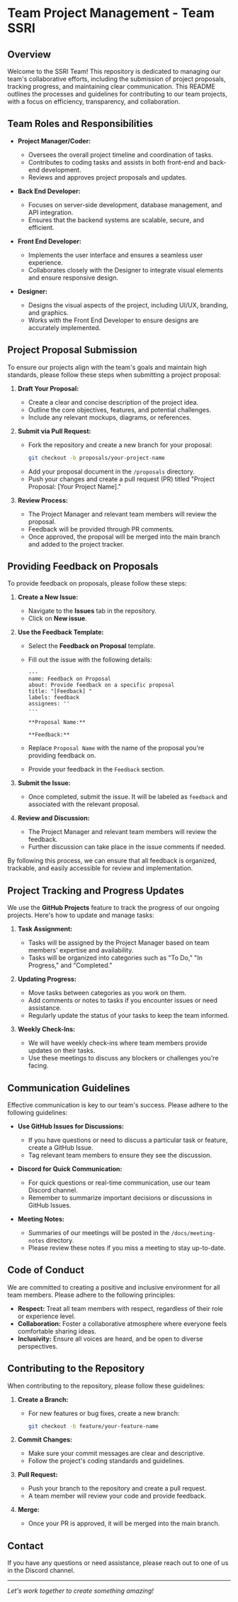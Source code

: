 # Team Project Management - Team SSRI

## Overview

Welcome to the SSRI Team! This repository is dedicated to managing our team's collaborative efforts, including the submission of project proposals, tracking progress, and maintaining clear communication. This README outlines the processes and guidelines for contributing to our team projects, with a focus on efficiency, transparency, and collaboration.

## Team Roles and Responsibilities

- **Project Manager/Coder:** 
  - Oversees the overall project timeline and coordination of tasks.
  - Contributes to coding tasks and assists in both front-end and back-end development.
  - Reviews and approves project proposals and updates.

- **Back End Developer:** 
  - Focuses on server-side development, database management, and API integration.
  - Ensures that the backend systems are scalable, secure, and efficient.

- **Front End Developer:** 
  - Implements the user interface and ensures a seamless user experience.
  - Collaborates closely with the Designer to integrate visual elements and ensure responsive design.

- **Designer:** 
  - Designs the visual aspects of the project, including UI/UX, branding, and graphics.
  - Works with the Front End Developer to ensure designs are accurately implemented.

## Project Proposal Submission

To ensure our projects align with the team's goals and maintain high standards, please follow these steps when submitting a project proposal:

1. **Draft Your Proposal:**
   - Create a clear and concise description of the project idea.
   - Outline the core objectives, features, and potential challenges.
   - Include any relevant mockups, diagrams, or references.

2. **Submit via Pull Request:**
   - Fork the repository and create a new branch for your proposal:
     ```bash
     git checkout -b proposals/your-project-name
     ```
   - Add your proposal document in the `/proposals` directory.
   - Push your changes and create a pull request (PR) titled "Project Proposal: [Your Project Name]."
   
3. **Review Process:**
   - The Project Manager and relevant team members will review the proposal.
   - Feedback will be provided through PR comments.
   - Once approved, the proposal will be merged into the main branch and added to the project tracker.
     
## Providing Feedback on Proposals

To provide feedback on proposals, please follow these steps:

1. **Create a New Issue:**
   - Navigate to the **Issues** tab in the repository.
   - Click on **New issue**.

2. **Use the Feedback Template:**
   - Select the **Feedback on Proposal** template.
   - Fill out the issue with the following details:
   
     ```
     ---
     name: Feedback on Proposal
     about: Provide feedback on a specific proposal
     title: "[Feedback] "
     labels: feedback
     assignees: ''
     ---

     **Proposal Name:**

     **Feedback:**
     ```

   - Replace `Proposal Name` with the name of the proposal you're providing feedback on.
   - Provide your feedback in the `Feedback` section.

3. **Submit the Issue:**
   - Once completed, submit the issue. It will be labeled as `feedback` and associated with the relevant proposal.
   
4. **Review and Discussion:**
   - The Project Manager and relevant team members will review the feedback.
   - Further discussion can take place in the issue comments if needed.

By following this process, we can ensure that all feedback is organized, trackable, and easily accessible for review and implementation.

## Project Tracking and Progress Updates

We use the **GitHub Projects** feature to track the progress of our ongoing projects. Here's how to update and manage tasks:

1. **Task Assignment:**
   - Tasks will be assigned by the Project Manager based on team members' expertise and availability.
   - Tasks will be organized into categories such as "To Do," "In Progress," and "Completed."

2. **Updating Progress:**
   - Move tasks between categories as you work on them.
   - Add comments or notes to tasks if you encounter issues or need assistance.
   - Regularly update the status of your tasks to keep the team informed.

3. **Weekly Check-Ins:**
   - We will have weekly check-ins where team members provide updates on their tasks.
   - Use these meetings to discuss any blockers or challenges you're facing.

## Communication Guidelines

Effective communication is key to our team's success. Please adhere to the following guidelines:

- **Use GitHub Issues for Discussions:**
  - If you have questions or need to discuss a particular task or feature, create a GitHub Issue.
  - Tag relevant team members to ensure they see the discussion.

- **Discord for Quick Communication:**
  - For quick questions or real-time communication, use our team Discord channel.
  - Remember to summarize important decisions or discussions in GitHub Issues.

- **Meeting Notes:**
  - Summaries of our meetings will be posted in the `/docs/meeting-notes` directory.
  - Please review these notes if you miss a meeting to stay up-to-date.

## Code of Conduct

We are committed to creating a positive and inclusive environment for all team members. Please adhere to the following principles:

- **Respect:** Treat all team members with respect, regardless of their role or experience level.
- **Collaboration:** Foster a collaborative atmosphere where everyone feels comfortable sharing ideas.
- **Inclusivity:** Ensure all voices are heard, and be open to diverse perspectives.

## Contributing to the Repository

When contributing to the repository, please follow these guidelines:

1. **Create a Branch:**
   - For new features or bug fixes, create a new branch:
     ```bash
     git checkout -b feature/your-feature-name
     ```

2. **Commit Changes:**
   - Make sure your commit messages are clear and descriptive.
   - Follow the project's coding standards and guidelines.

3. **Pull Request:**
   - Push your branch to the repository and create a pull request.
   - A team member will review your code and provide feedback.

4. **Merge:**
   - Once your PR is approved, it will be merged into the main branch.

## Contact

If you have any questions or need assistance, please reach out to one of us in the Discord channel.

---

*Let's work together to create something amazing!*
